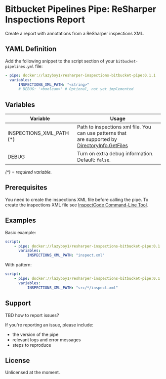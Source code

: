 ﻿# Bitbucket Pipelines Pipe: ReSharper Inspections Report

Create a report with annotations from a ReSharper inspections XML.

## YAML Definition

Add the following snippet to the script section of your `bitbucket-pipelines.yml` file:

```yaml
- pipe: docker://lazyboy1/resharper-inspections-bitbucket-pipe:0.1.1
  variables:
      INSPECTIONS_XML_PATH: "<string>"
      # DEBUG: '<boolean>' # Optional, not yet implemented
```

## Variables

| Variable                  | Usage                                                                                                                                                                                 |
| ------------------------- | ------------------------------------------------------------------------------------------------------------------------------------------------------------------------------------- |
| INSPECTIONS_XML_PATH (\*) | Path to inspections xml file. You can use patterns that <br/> are supported by [DirectoryInfo.GetFiles](https://docs.microsoft.com/en-us/dotnet/api/system.io.directoryinfo.getfiles) |
| DEBUG                     | Turn on extra debug information. Default: `false`.                                                                                                                                    |

_(\*) = required variable._

## Prerequisites

You need to create the inspections XML file before calling the pipe.
To create the inspections XML file see
[InspectCode Command-Line Tool](https://www.jetbrains.com/help/resharper/InspectCode.html).

## Examples

Basic example:

```yaml
script:
    - pipe: docker://lazyboy1/resharper-inspections-bitbucket-pipe:0.1.1
      variables:
          INSPECTIONS_XML_PATH: "inspect.xml"
```

With pattern:

```yaml
script:
    - pipe: docker://lazyboy1/resharper-inspections-bitbucket-pipe:0.1.1
      variables:
          INSPECTIONS_XML_PATH: "src/*/inspect.xml"
```

## Support

TBD how to report issues?

If you're reporting an issue, please include:

-   the version of the pipe
-   relevant logs and error messages
-   steps to reproduce

## License

Unlicensed at the moment.
